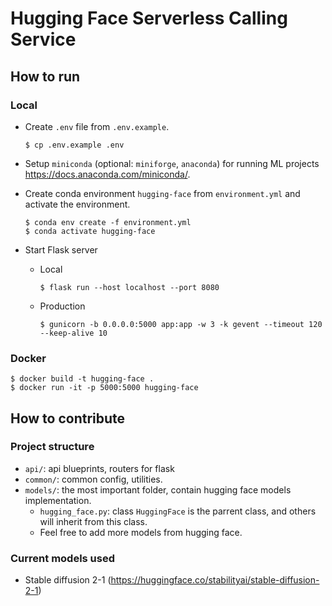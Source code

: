 # Hugging Face Serverless Calling Service

## How to run

### Local

* Create `.env` file from `.env.example`.
    ```
    $ cp .env.example .env
    ```

* Setup `miniconda` (optional: `miniforge`, `anaconda`) for running ML projects https://docs.anaconda.com/miniconda/.

* Create conda environment `hugging-face` from `environment.yml` and activate the environment.
    ```
    $ conda env create -f environment.yml
    $ conda activate hugging-face
    ```

* Start Flask server
  * Local
    ```
    $ flask run --host localhost --port 8080
    ```
  * Production
    ```
    $ gunicorn -b 0.0.0.0:5000 app:app -w 3 -k gevent --timeout 120 --keep-alive 10
    ```

### Docker
```
$ docker build -t hugging-face .
$ docker run -it -p 5000:5000 hugging-face
```

## How to contribute

### Project structure
- `api/`: api blueprints, routers for flask
- `common/`: common config, utilities.
- `models/`: the most important folder, contain hugging face models implementation.
  - `hugging_face.py`: class `HuggingFace` is the parrent class, and others will inherit from this class.
  - Feel free to add more models from hugging face.
 
### Current models used
- Stable diffusion 2-1 (https://huggingface.co/stabilityai/stable-diffusion-2-1)
